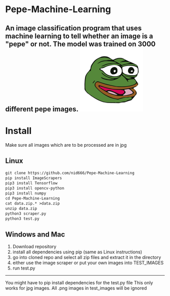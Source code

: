 # Pepe-Machine-Learning
An image classification program that uses machine learning to tell whether an image is a "pepe" or not. The model was trained on 3000 different pepe images.
<img src="https://github.com/nid666/Pepe-Machine-Learning/blob/master/test_images/5845cd430b2a3b54fdbaecf8.png" width="200" height="200">
---
# Install
Make sure all images which are to be processed are in jpg
## Linux
```console
git clone https://github.com/nid666/Pepe-Machine-Learning
pip install ImageScrapers
pip3 install Tensorflow
pip3 install opencv-python
pip3 install numpy
cd Pepe-Machine-Learning
cat data.zip.* >data.zip
unzip data.zip
python3 scraper.py
python3 test.py
```
## Windows and Mac
1. Download repository
2. install all dependencies using pip (same as Linux instructions)
3. go into cloned repo and select all zip files and extract it in the directory
4. either use the image scraper or put your own images into TEST_IMAGES
5. run test.py
---
You might have to pip install dependencies for the test.py file
This only works for jpg images. All .png images in test_images will be ignored
